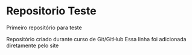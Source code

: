 # Repositorio Teste
 Primeiro repositório para teste

 Repositório criado durante curso de Git/GitHub
 Essa linha foi adicionada diretamente pelo site
